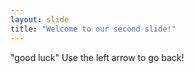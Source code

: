 ```yaml
---
layout: slide
title: "Welcome to our second slide!"
---
```

"good luck"
Use the left arrow to go back!

